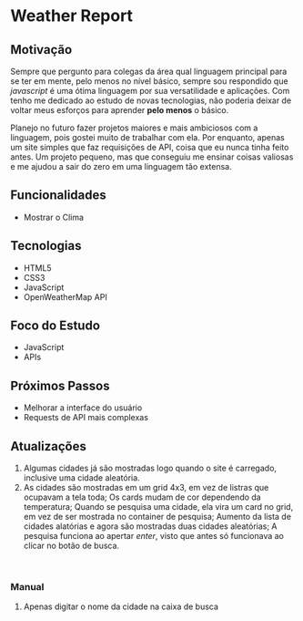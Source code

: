# Weather Report

## Motivação

Sempre que pergunto para colegas da área qual linguagem principal para se ter em mente, pelo menos no nível básico, sempre sou respondido que *javascript* é uma ótima linguagem por sua versatilidade e aplicações. Com tenho me dedicado ao estudo de novas tecnologias, não poderia deixar de voltar meus esforços para aprender **pelo menos** o básico.

Planejo no futuro fazer projetos maiores e mais ambiciosos com a linguagem, pois gostei muito de trabalhar com ela. Por enquanto, apenas um site simples que faz requisições de API, coisa que eu nunca tinha feito antes. Um projeto pequeno, mas que conseguiu me ensinar coisas valiosas e me ajudou a sair do zero em uma linguagem tão extensa. 

## Funcionalidades

- Mostrar o Clima 

## Tecnologias 

- HTML5
- CSS3
- JavaScript
- OpenWeatherMap API

## Foco do Estudo

- JavaScript
- APIs

## Próximos Passos 

- Melhorar a interface do usuário
- Requests de API mais complexas

## Atualizações

1. Algumas cidades já são mostradas logo quando o site é carregado, inclusive uma cidade aleatória.
2. As cidades são mostradas em um grid 4x3, em vez de listras que ocupavam a tela toda; Os cards mudam de cor dependendo da temperatura; Quando se pesquisa uma cidade, ela vira um card no grid, em vez de ser mostrada no container de pesquisa; Aumento da lista de cidades alatórias e agora são mostradas duas cidades aleatórias; A pesquisa funciona ao apertar *enter*, visto que antes só funcionava ao clicar no botão de busca.

<br>

### Manual

1. Apenas digitar o nome da cidade na caixa de busca
